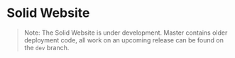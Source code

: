Solid Website
====
> Note: The Solid Website is under development. Master contains older deployment code, all work on an upcoming release can be found on the `dev` branch.
